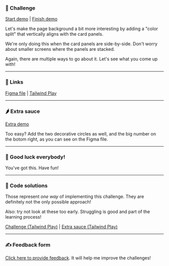 ### 🎯 Challenge

[Start demo](https://css-gymnastics.protailwind.com/challenges/background-split/start) | [Finish demo](https://css-gymnastics.protailwind.com/solutions/background-split)

Let's make the page background a bit more interesting by adding a "color split" that vertically aligns with the card panels.

We're only doing this when the card panels are side-by-side. Don't worry about smaller screens where the panels are stacked.

Again, there are multiple ways to go about it. Let's see what you come up with!

---

### 🔗 Links

[Figma file](https://www.figma.com/file/GyY3xq90qabr0DXDKSDtsO/Pro-Tailwind-Workshop---Advanced-Tailwind-CSS-Gymnastics?node-id=5%3A61) | [Tailwind Play](https://play.tailwindcss.com/wZXYjRMAiQ)

---

### 🌶 Extra sauce

[Extra demo](https://css-gymnastics.protailwind.com/solutions/background-split/extra)

Too easy? Add the two decorative circles as well, and the big number on the botom right, as you can see on the Figma file.

---

### 🤞 Good luck everybody!

You've got this. Have fun!

---

### 🙈 Code solutions

Those represent _one way_ of implementing this challenge. They are definitely not the only possible approach!

Also: try not look at these too early. Struggling is good and part of the learning process!

[Challenge (Tailwind Play)](https://play.tailwindcss.com/D071oXdObz) | [Extra sauce (Tailwind Play)](https://play.tailwindcss.com/HZeIrdUEBD)

---

### ✍️ Feedback form

[Click here to provide feedback](https://docs.google.com/forms/d/e/1FAIpQLSfSSZbUOp67fZbXWuHxkJmGZw0wcx6uxkJI_kFzQvBiJ-Fhgg/viewform?usp=pp_url&entry.1747016377=Tailwind+CSS+Gymnastics&entry.305553560=Background+split+challenge). It will help me improve the challenges!
